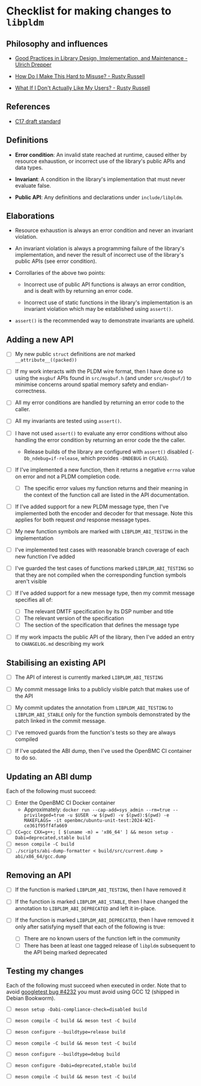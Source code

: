 # Checklist for making changes to `libpldm`

## Philosophy and influences

- [Good Practices in Library Design, Implementation, and Maintenance - Ulrich
  Drepper][goodpractice]

[goodpractice]: https://www.akkadia.org/drepper/goodpractice.pdf

- [How Do I Make This Hard to Misuse? - Rusty Russell][rusty-api-scale-good]

[rusty-api-scale-good]: https://ozlabs.org/~rusty/index.cgi/tech/2008-03-30.html

- [What If I Don't Actually Like My Users? - Rusty Russell][rusty-api-scale-bad]

[rusty-api-scale-bad]: https://ozlabs.org/~rusty/index.cgi/tech/2008-04-01.html

## References

- [C17 draft standard][c17-draft-standard]

[c17-draft-standard]:
  https://web.archive.org/web/20181230041359if_/http://www.open-std.org/jtc1/sc22/wg14/www/abq/c17_updated_proposed_fdis.pdf

## Definitions

- **Error condition**: An invalid state reached at runtime, caused either by
  resource exhaustion, or incorrect use of the library's public APIs and data
  types.

- **Invariant**: A condition in the library's implementation that must never
  evaluate false.

- **Public API**: Any definitions and declarations under `include/libpldm`.

## Elaborations

- Resource exhaustion is always an error condition and never an invariant
  violation.

- An invariant violation is always a programming failure of the library's
  implementation, and never the result of incorrect use of the library's public
  APIs (see error condition).

- Corrollaries of the above two points:

  - Incorrect use of public API functions is always an error condition, and is
    dealt with by returning an error code.

  - Incorrect use of static functions in the library's implementation is an
    invariant violation which may be established using `assert()`.

- `assert()` is the recommended way to demonstrate invariants are upheld.

## Adding a new API

- [ ] My new public `struct` definitions are _not_ marked
      `__attribute__((packed))`

- [ ] If my work interacts with the PLDM wire format, then I have done so using
      the `msgbuf` APIs found in `src/msgbuf.h` (and under `src/msgbuf/`) to
      minimise concerns around spatial memory safety and endian-correctness.

- [ ] All my error conditions are handled by returning an error code to the
      caller.

- [ ] All my invariants are tested using `assert()`.

- [ ] I have not used `assert()` to evaluate any error conditions without also
      handling the error condition by returning an error code the the caller.

  - Release builds of the library are configured with `assert()` disabled
    (`-Db_ndebug=if-release`, which provides `-DNDEBUG` in `CFLAGS`).

- [ ] If I've implemented a new function, then it returns a negative `errno`
      value on error and not a PLDM completion code.

  - [ ] The specific error values my function returns and their meaning in the
        context of the function call are listed in the API documentation.

- [ ] If I've added support for a new PLDM message type, then I've implemented
      both the encoder and decoder for that message. Note this applies for both
      request _and_ response message types.

- [ ] My new function symbols are marked with `LIBPLDM_ABI_TESTING` in the
      implementation

- [ ] I've implemented test cases with reasonable branch coverage of each new
      function I've added

- [ ] I've guarded the test cases of functions marked `LIBPLDM_ABI_TESTING` so
      that they are not compiled when the corresponding function symbols aren't
      visible

- [ ] If I've added support for a new message type, then my commit message
      specifies all of:

  - [ ] The relevant DMTF specification by its DSP number and title
  - [ ] The relevant version of the specification
  - [ ] The section of the specification that defines the message type

- [ ] If my work impacts the public API of the library, then I've added an entry
      to `CHANGELOG.md` describing my work

## Stabilising an existing API

- [ ] The API of interest is currently marked `LIBPLDM_ABI_TESTING`

- [ ] My commit message links to a publicly visible patch that makes use of the
      API

- [ ] My commit updates the annotation from `LIBPLDM_ABI_TESTING` to
      `LIBPLDM_ABI_STABLE` only for the function symbols demonstrated by the
      patch linked in the commit message.

- [ ] I've removed guards from the function's tests so they are always compiled

- [ ] If I've updated the ABI dump, then I've used the OpenBMC CI container to
      do so.

## Updating an ABI dump

Each of the following must succeed:

- [ ] Enter the OpenBMC CI Docker container
  - Approximately:
    `docker run --cap-add=sys_admin --rm=true --privileged=true -u $USER -w $(pwd) -v $(pwd):$(pwd) -e MAKEFLAGS= -it openbmc/ubuntu-unit-test:2024-W21-ce361f95ff4fa669`
- [ ] `CC=gcc CXX=g++; [ $(uname -m) = 'x86_64' ] && meson setup -Dabi=deprecated,stable build`
- [ ] `meson compile -C build`
- [ ] `./scripts/abi-dump-formatter < build/src/current.dump > abi/x86_64/gcc.dump`

## Removing an API

- [ ] If the function is marked `LIBPLDM_ABI_TESTING`, then I have removed it

- [ ] If the function is marked `LIBPLDM_ABI_STABLE`, then I have changed the
      annotation to `LIBPLDM_ABI_DEPRECATED` and left it in-place.

- [ ] If the function is marked `LIBPLDM_ABI_DEPRECATED`, then I have removed it
      only after satisfying myself that each of the following is true:

  - [ ] There are no known users of the function left in the community
  - [ ] There has been at least one tagged release of `libpldm` subsequent to
        the API being marked deprecated

## Testing my changes

Each of the following must succeed when executed in order. Note that to avoid
[googletest bug #4232][googletest-issue-4232] you must avoid using GCC 12
(shipped in Debian Bookworm).

[googletest-issue-4232]: https://github.com/google/googletest/issues/4232

- [ ] `meson setup -Dabi-compliance-check=disabled build`
- [ ] `meson compile -C build && meson test -C build`

- [ ] `meson configure --buildtype=release build`
- [ ] `meson compile -C build && meson test -C build`

- [ ] `meson configure --buildtype=debug build`
- [ ] `meson configure -Dabi=deprecated,stable build`
- [ ] `meson compile -C build && meson test -C build`
